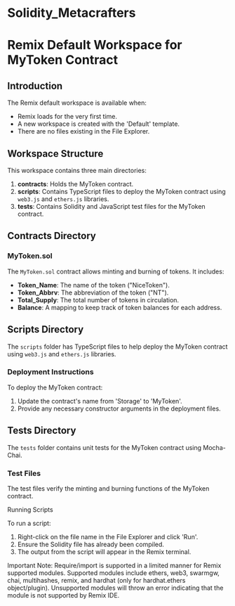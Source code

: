 # Solidity_Metacrafters
# Remix Default Workspace for MyToken Contract

## Introduction

The Remix default workspace is available when:
- Remix loads for the very first time.
- A new workspace is created with the 'Default' template.
- There are no files existing in the File Explorer.

## Workspace Structure

This workspace contains three main directories:

1. **contracts**: Holds the MyToken contract.
2. **scripts**: Contains TypeScript files to deploy the MyToken contract using `web3.js` and `ethers.js` libraries.
3. **tests**: Contains Solidity and JavaScript test files for the MyToken contract.

## Contracts Directory

### MyToken.sol

The `MyToken.sol` contract allows minting and burning of tokens. It includes:
- **Token_Name**: The name of the token ("NiceToken").
- **Token_Abbrv**: The abbreviation of the token ("NT").
- **Total_Supply**: The total number of tokens in circulation.
- **Balance**: A mapping to keep track of token balances for each address.

## Scripts Directory

The `scripts` folder has TypeScript files to help deploy the MyToken contract using `web3.js` and `ethers.js` libraries.

### Deployment Instructions

To deploy the MyToken contract:
1. Update the contract's name from 'Storage' to 'MyToken'.
2. Provide any necessary constructor arguments in the deployment files.

## Tests Directory

The `tests` folder contains unit tests for the MyToken contract using Mocha-Chai.

### Test Files

The test files verify the minting and burning functions of the MyToken contract.

Running Scripts

To run a script:
1. Right-click on the file name in the File Explorer and click 'Run'.
2. Ensure the Solidity file has already been compiled.
3. The output from the script will appear in the Remix terminal.

Important Note: Require/import is supported in a limited manner for Remix supported modules. Supported modules include ethers, web3, swarmgw, chai, multihashes, remix, and hardhat (only for hardhat.ethers object/plugin). Unsupported modules will throw an error indicating that the module is not supported by Remix IDE.
